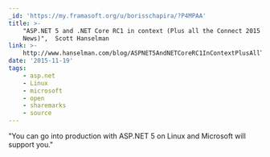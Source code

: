 ```yaml
---
_id: 'https://my.framasoft.org/u/borisschapira/?P4MPAA'
title: >-
    "ASP.NET 5 and .NET Core RC1 in context (Plus all the Connect 2015
    News)",  Scott Hanselman
link: >-
    http://www.hanselman.com/blog/ASPNET5AndNETCoreRC1InContextPlusAllTheConnect2015News.aspx
date: '2015-11-19'
tags:
    - asp.net
    - Linux
    - microsoft
    - open
    - sharemarks
    - source
---
```


<div class="markdown"><p>&quot;You can go into production with ASP.NET 5 on Linux and Microsoft will support you.&quot;
</p></div>
